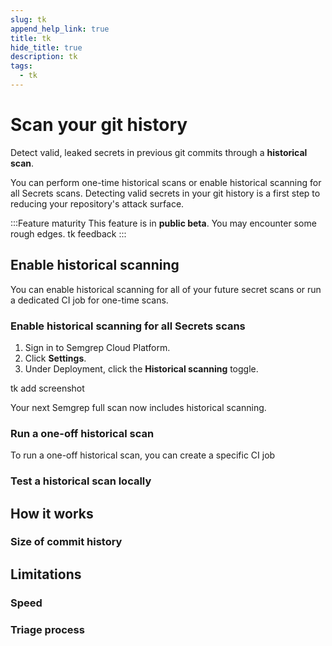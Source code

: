 ```yaml
---
slug: tk
append_help_link: true
title: tk
hide_title: true
description: tk
tags:
  - tk
---
```


# Scan your git history

Detect valid, leaked secrets in previous git commits through a **historical scan**.

You can perform one-time historical scans or enable historical scanning for all Secrets scans. Detecting valid secrets in your git history is a first step to reducing your repository's attack surface.

:::Feature maturity
This feature is in **public beta**. You may encounter some rough edges. tk feedback
:::

## Enable historical scanning

You can enable historical scanning for all of your future secret scans or run a dedicated CI job for one-time scans.

### Enable historical scanning for all Secrets scans

1. Sign in to Semgrep Cloud Platform.
1. Click **<i class="fa-solid fa-gear"></i> Settings**.
1. Under Deployment, click the **<i class="fa-solid fa-toggle-large-on"></i> Historical scanning** toggle.

tk add screenshot

Your next Semgrep full scan now includes historical scanning.

### Run a one-off historical scan

To run a one-off historical scan, you can create a specific CI job

### Test a historical scan locally

## How it works

### Size of commit history

## Limitations

### Speed

### Triage process
